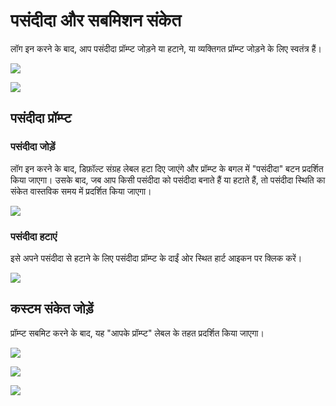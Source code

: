 # पसंदीदा और सबमिशन संकेत

लॉग इन करने के बाद, आप पसंदीदा प्रॉम्प्ट जोड़ने या हटाने, या व्यक्तिगत प्रॉम्प्ट जोड़ने के लिए स्वतंत्र हैं।

![](https://img.newzone.top/2023-06-05-13-51-23.png?imageMogr2/format/webp/thumbnail/500x)

![](https://img.newzone.top/2023-06-05-13-53-20.png?imageMogr2/format/webp)

## पसंदीदा प्रॉम्प्ट

### पसंदीदा जोड़ें

लॉग इन करने के बाद, डिफ़ॉल्ट संग्रह लेबल हटा दिए जाएंगे और प्रॉम्प्ट के बगल में &quot;पसंदीदा&quot; बटन प्रदर्शित किया जाएगा। उसके बाद, जब आप किसी पसंदीदा को पसंदीदा बनाते हैं या हटाते हैं, तो पसंदीदा स्थिति का संकेत वास्तविक समय में प्रदर्शित किया जाएगा।

![](https://img.newzone.top/2023-06-05-13-56-01.png?imageMogr2/format/webp/thumbnail/500x)

### पसंदीदा हटाएं

इसे अपने पसंदीदा से हटाने के लिए पसंदीदा प्रॉम्प्ट के दाईं ओर स्थित हार्ट आइकन पर क्लिक करें।

![](https://img.newzone.top/2023-06-05-13-57-27.png?imageMogr2/format/webp/thumbnail/500x)

## कस्टम संकेत जोड़ें

प्रॉम्प्ट सबमिट करने के बाद, यह "आपके प्रॉम्प्ट" लेबल के तहत प्रदर्शित किया जाएगा।

![](https://img.newzone.top/2023-06-05-13-58-16.png?imageMogr2/format/webp/thumbnail/500x)

![](https://img.newzone.top/2023-06-05-14-06-09.png?imageMogr2/format/webp)

![](https://img.newzone.top/2023-06-05-14-08-52.png?imageMogr2/format/webp/thumbnail/500x)
